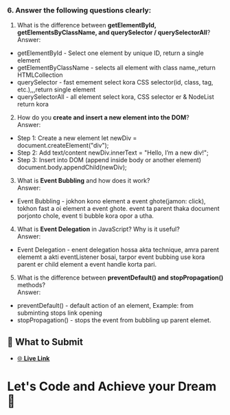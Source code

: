 
### 6. Answer the following questions clearly:

1. What is the difference between **getElementById, getElementsByClassName, and querySelector / querySelectorAll**? <br>
Answer: 
- getElementById - Select one element by unique ID, return a single element
- getElementByClassName - selects all element with class name,,return HTMLCollection
- querySelector - fast emement select kora CSS selector(id, class, tag, etc.),,,return single element
- querySelectorAll - all element select kora, CSS selector er & NodeList return kora
2. How do you **create and insert a new element into the DOM**? <br>
Answer:
- Step 1: Create a new element
let newDiv = document.createElement("div");
- Step 2: Add text/content
newDiv.innerText = "Hello, I’m a new div!";
- Step 3: Insert into DOM (append inside body or another element)
document.body.appendChild(newDiv);

3. What is **Event Bubbling** and how does it work? <br>
Answer:
- Event Bubbling - jokhon kono element a event ghote(jamon: click), tokhon fast a oi element a event ghote. event ta parent thaka document porjonto chole, event ti bubble kora opor a utha.
4. What is **Event Delegation** in JavaScript? Why is it useful? <br>
Answer:
- Event Delegation - enent delegation hossa akta technique, amra parent elememt a akti eventListener bosai, tarpor event bubbing use kora parent er child element a event handle korta pari. 
5. What is the difference between **preventDefault() and stopPropagation()** methods? <br>
Answer:
- preventDefault() - default action of an element, Example: from subminting stops link opening
- stopPropagation() - stops the event from bubbling up parent elemet.




## 🔗 What to Submit
- [🌐 **Live Link**](https://github.com/fardin-sojon/JS-DOM-assignment5-emergency-hotline.git)


# Let's Code and Achieve your Dream 🎯
